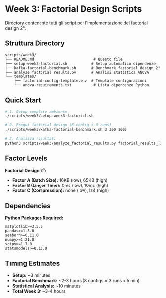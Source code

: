 # Week 3: Factorial Design Scripts

Directory contenente tutti gli script per l'implementazione del factorial design 2³.

## Struttura Directory

```
scripts/week3/
├── README.md                           # Questo file
├── setup-week3-factorial.sh           # Setup automatico dipendenze
├── kafka-factorial-benchmark.sh       # Benchmark factorial design 2³
├── analyze_factorial_results.py       # Analisi statistica ANOVA
└── templates/
    ├── factorial-config-template.env  # Template configurazioni
    └── anova-requirements.txt          # Lista dipendenze Python
```

## Quick Start

```bash
# 1. Setup completo ambiente
./scripts/week3/setup-week3-factorial.sh

# 2. Esegui factorial design (8 config × 3 runs)
./scripts/week3/kafka-factorial-benchmark.sh 3 300 1000

# 3. Analizza risultati
python3 scripts/week3/analyze_factorial_results.py factorial_results_TIMESTAMP
```

## Factor Levels

**Factorial Design 2³:**
- **Factor A (Batch Size):** 16KB (low), 65KB (high)
- **Factor B (Linger Time):** 0ms (low), 10ms (high)
- **Factor C (Compression):** none (low), lz4 (high)

## Dependencies

**Python Packages Required:**
```
matplotlib>=3.5.0
pandas>=1.3.0
seaborn>=0.11.0
numpy>=1.21.0
scipy>=1.7.0
statsmodels>=0.13.0
```

## Timing Estimates

- **Setup:** ~3 minutes
- **Factorial Benchmark:** ~2-3 hours (8 configs × 3 runs × 5 min)
- **Statistical Analysis:** ~10 minutes
- **Total Week 3:** ~3-4 hours
